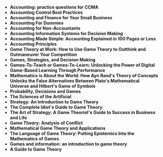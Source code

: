 

<ul>
  
 <li><b><a target="_blank" href="https://github.com/manjunath5496/Game-Theory-Books/blob/master/game(1).pdf" style="text-decoration:none;">Accounting: practice questions for CCMA</a></b></li>
  
<li><b><a target="_blank" href="https://github.com/manjunath5496/Game-Theory-Books/blob/master/game(2).pdf" style="text-decoration:none;">Accounting Control Best Practices</a></b></li>

<li><b><a target="_blank" href="https://github.com/manjunath5496/Game-Theory-Books/blob/master/game(3).pdf" style="text-decoration:none;"> Accounting and Finance for Your Small Business</a></b></li>
<li><b><a target="_blank" href="https://github.com/manjunath5496/Game-Theory-Books/blob/master/game(4).pdf" style="text-decoration:none;"> Accounting For Dummies</a></b></li>
                            
  <li><b><a target="_blank" href="https://github.com/manjunath5496/Game-Theory-Books/blob/master/game(5).pdf" style="text-decoration:none;">Accounting for Non-Accountants</a></b></li>  
     <li><b><a target="_blank" href="https://github.com/manjunath5496/Game-Theory-Books/blob/master/game(6).pdf" style="text-decoration:none;">Accounting Information Systems for Decision Making</a></b></li>  
  
<li><b><a target="_blank" href="https://github.com/manjunath5496/Game-Theory-Books/blob/master/game(7).pdf" style="text-decoration:none;">Accounting Made Simple: Accounting Explained in 100 Pages or Less</a></b></li>
<li><b><a target="_blank" href="https://github.com/manjunath5496/Game-Theory-Books/blob/master/game(8).rar" style="text-decoration:none;">Accounting Principles</a></b></li>
  
<li><b><a target="_blank" href="https://github.com/manjunath5496/Game-Theory-Books/blob/master/game(9).pdf" style="text-decoration:none;">Game Theory at Work: How to Use Game Theory to Outthink and Outmaneuver Your Competition</a></b></li>
<li><b><a target="_blank" href="https://github.com/manjunath5496/Game-Theory-Books/blob/master/game(10).pdf" style="text-decoration:none;">Games, Strategies, and Decision Making</a></b></li>
  
<li><b><a target="_blank" href="https://github.com/manjunath5496/Game-Theory-Books/blob/master/game(11).pdf" style="text-decoration:none;">Games-To-Teach or Games-To-Learn: Unlocking the Power of Digital Game-Based Learning Through Performance </a></b></li>
  
  <li><b><a target="_blank" href="https://github.com/manjunath5496/Game-Theory-Books/blob/master/game(12).pdf" style="text-decoration:none;">Mathematics is About the World: How Ayn Rand's Theory of Concepts Unlocks the False Alternatives Between Plato's Mathematical Universe and Hilbert's Game of Symbols </a></b></li>
<li><b><a target="_blank" href="https://github.com/manjunath5496/Game-Theory-Books/blob/master/game(13).pdf" style="text-decoration:none;">Probability, Decisions and Games</a></b></li>
  
<li><b><a target="_blank" href="https://github.com/manjunath5496/Game-Theory-Books/blob/master/game(14).pdf" style="text-decoration:none;">The Sciences of the Artificial</a></b></li>

<li><b><a target="_blank" href="https://github.com/manjunath5496/Game-Theory-Books/blob/master/game(15).pdf" style="text-decoration:none;">Strategy: An Introduction to Game Theory</a></b></li>
  
  <li><b><a target="_blank" href="https://github.com/manjunath5496/Game-Theory-Books/blob/master/game(16).pdf" style="text-decoration:none;">The Complete Idiot's Guide to Game Theory</a></b></li>
<li><b><a target="_blank" href="https://github.com/manjunath5496/Game-Theory-Books/blob/master/game(17).pdf" style="text-decoration:none;">The Art of Strategy: A Game Theorist's Guide to Success in Business and Life</a></b></li>
  
<li><b><a target="_blank" href="https://github.com/manjunath5496/Game-Theory-Books/blob/master/game(18).pdf" style="text-decoration:none;">Game Theory: Analysis of Conflict</a></b></li>

  <li><b><a target="_blank" href="https://github.com/manjunath5496/Game-Theory-Books/blob/master/game(19).pdf" style="text-decoration:none;">Mathematical Game Theory and Applications</a></b></li>
<li><b><a target="_blank" href="https://github.com/manjunath5496/Game-Theory-Books/blob/master/game(20).pdf" style="text-decoration:none;">The Language of Game Theory: Putting Epistemics Into the Mathematics of Games</a></b></li>
  
  <li><b><a target="_blank" href="https://github.com/manjunath5496/Game-Theory-Books/blob/master/game(21).pdf" style="text-decoration:none;">Games and information: an introduction to game theory</a></b></li>
<li><b><a target="_blank" href="https://github.com/manjunath5496/Game-Theory-Books/blob/master/game(22).pdf" style="text-decoration:none;">A Guide to Game Theory</a></b></li>
  








  

</ul>
